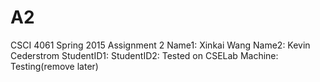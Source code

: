 # A2
CSCI 4061 Spring 2015 Assignment 2
Name1: Xinkai Wang
Name2: Kevin Cederstrom
StudentID1:
StudentID2:
Tested on CSELab Machine: 
Testing(remove later)
